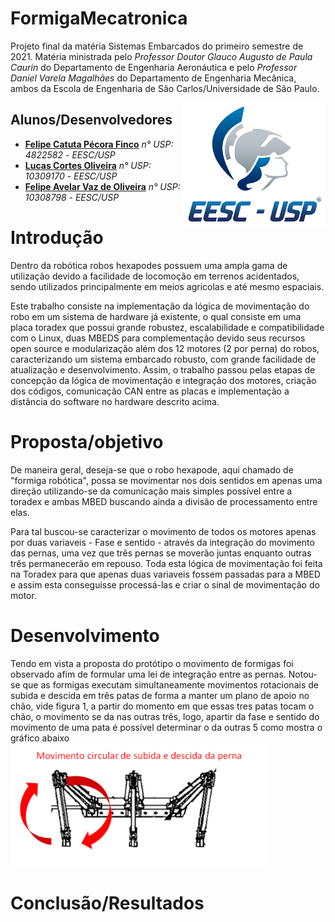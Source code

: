 # FormigaMecatronica
Projeto final da matéria Sistemas Embarcados do primeiro semestre de 2021. Matéria ministrada pelo *Professor Doutor Glauco Augusto de Paula Caurin* do Departamento de Engenharia Aeronáutica e pelo *Professor Daniel Varela Magalhães* do Departamento de Engenharia Mecânica, ambos da Escola de Engenharia de São Carlos/Universidade de São Paulo. <br/>

<img src="./img/logo_eesc.png" align="right"
     alt="Logo EESC" height="200">


## Alunos/Desenvolvedores

* **[Felipe Catuta Pécora Finco](https://github.com/FelipeFinco)** *n° USP: 4822582* - *EESC/USP*
* **[Lucas Cortes Oliveira](https://github.com/colollucas)** *n° USP: 10309170* - *EESC/USP*
* **[Felipe Avelar Vaz de Oliveira](https://github.com/Felipe-Avelar-vaz)** *n° USP: 10308798* - *EESC/USP*


# Introdução

 Dentro da robótica robos hexapodes possuem uma ampla gama de utilização devido a facilidade de locomoção em terrenos acidentados, sendo utilizados principalmente em meios agricolas e até mesmo espaciais.

 Este trabalho consiste na implementação da lógica de movimentação do robo em um sistema de hardware já existente, o qual consiste em uma placa toradex que possui grande robustez, escalabilidade e compatibilidade com o Linux, duas MBEDS para complementação devido seus recursos open source e modularização além dos 12 motores (2 por perna) do robos, caracterizando um sistema embarcado robusto, com grande facilidade de atualização e desenvolvimento. Assim, o trabalho passou pelas etapas de concepção da lógica de movimentação e integração dos motores, criação dos códigos, comunicação CAN entre as placas e implementação a distância do software no hardware descrito acima.
 
# Proposta/objetivo
 De maneira geral, deseja-se que o robo hexapode, aqui chamado de "formiga robótica", possa se movimentar nos dois sentidos em apenas uma direção utilizando-se da comunicação mais simples possível entre a toradex e ambas MBED buscando ainda a divisão de processamento entre elas.

 Para tal buscou-se caracterizar o movimento de todos os motores apenas por duas variaveis - Fase e sentido - através da integração do movimento das pernas, uma vez que três pernas se moverão juntas enquanto outras três permanecerão em repouso. Toda esta lógica de movimentação foi feita na Toradex para que apenas duas variaveis fossem passadas para a MBED e assim esta conseguisse processá-las e criar o sinal de movimentação do motor. 

# Desenvolvimento
Tendo em vista a proposta do protótipo o movimento de formigas foi observado afim de formular uma lei de integração entre as pernas. Notou-se que as formigas executam simultaneamente movimentos rotacionais de subida e descida em três patas de forma a manter um plano de apoio no chão, vide figura 1, a partir do momento em que essas tres patas tocam o chão, o movimento se da nas outras três, logo, apartir da fase e sentido do movimento de uma pata é possível determinar o da outras 5 como mostra o gráfico abaixo 
<img src="./img/movimento_perna.png" align="center"
     alt="Figura 1" height="200">

# Conclusão/Resultados
